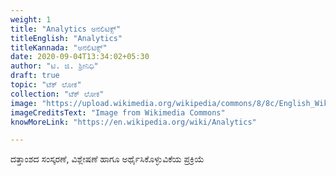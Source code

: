 ```yaml
---
weight: 1
title: "Analytics ಅನಲಿಟಿಕ್ಸ್"
titleEnglish: "Analytics"
titleKannada: "ಅನಲಿಟಿಕ್ಸ್"
date: 2020-09-04T13:34:02+05:30
author: "ಟಿ. ಜಿ. ಶ್ರೀನಿಧಿ"
draft: true
topic: "ಟೆಕ್ ಲೋಕ"
collection: "ಟೆಕ್ ಲೋಕ"
image: "https://upload.wikimedia.org/wikipedia/commons/8/8c/English_Wikipedia%27s_traffic_by_browser_family.png"
imageCreditsText: "Image from Wikimedia Commons"
knowMoreLink: "https://en.wikipedia.org/wiki/Analytics"

---
```


ದತ್ತಾಂಶದ ಸಂಸ್ಕರಣೆ, ವಿಶ್ಲೇಷಣೆ ಹಾಗೂ ಅರ್ಥೈಸಿಕೊಳ್ಳುವಿಕೆಯ ಪ್ರಕ್ರಿಯೆ